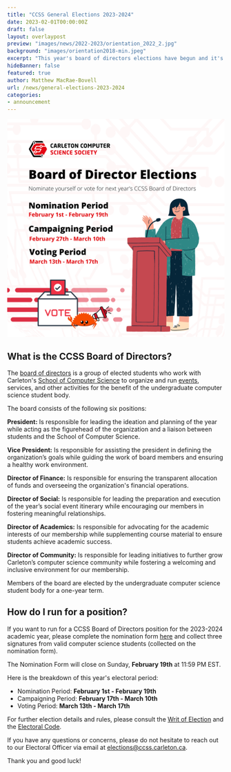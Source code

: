```yaml
---
title: "CCSS General Elections 2023-2024"
date: 2023-02-01T00:00:00Z
draft: false
layout: overlaypost
preview: "images/news/2022-2023/orientation_2022_2.jpg"
background: "images/orientation2018-min.jpeg"
excerpt: "This year's board of directors elections have begun and it's time to nominate and elect the CCSS team for the 2023-2024 academic year!"
hideBanner: false
featured: true
author: Matthew MacRae-Bovell
url: /news/general-elections-2023-2024
categories:
- announcement
---
```


![elections](/images/news/2022-2023/general_elections.png)

## What is the CCSS Board of Directors?

The [board of directors](/about/team) is a group of elected students who work with Carleton's [School of Computer Science](https://carleton.ca/scs/) to organize and run [events](/events), services, and other activities for the benefit of the undergraduate computer science student body. 

The board consists of the following six positions: 

**President:** Is responsible for leading the ideation and planning of the year while acting as the figurehead of the organization and a liaison between students and the School of Computer Science.

**Vice President:** Is responsible for assisting the president in defining the organization’s goals while guiding the work of board members and ensuring a healthy work environment.

**Director of Finance:** Is responsible for ensuring the transparent allocation of funds and overseeing the organization's financial operations.

**Director of Social:** Is responsible for leading the preparation and execution of the year’s social event itinerary while encouraging our members in fostering meaningful relationships.

**Director of Academics:** Is responsible for advocating for the academic interests of our membership while supplementing course material to ensure students achieve academic success.

**Director of Community:** Is responsible for leading initiatives to further grow Carleton’s computer science community while fostering a welcoming and inclusive environment for our membership.

Members of the board are elected by the undergraduate computer science student body for a one-year term.

## How do I run for a position?

If you want to run for a CCSS Board of Directors position for the 2023-2024 academic year, please complete the nomination form [here](https://forms.gle/rSjm9z4CLWwPD78s7) and collect three signatures from valid computer science students (collected on the nomination form). 

The Nomination Form will close on Sunday, **February 19th** at 11:59 PM EST.

Here is the breakdown of this year's electoral period: 

- Nomination Period: **February 1st - February 19th**
- Campaigning Period: **February 17th - March 10th**
- Voting Period: **March 13th - March 17th**

For further election details and rules, please consult the [Writ of Election](https://docs.google.com/document/d/1-sivSLJp8dGZ3QjHzhuDHX_kUz6U5trf6OXGdA8olpE/edit?usp=sharing) and the [Electoral Code](https://shorturl.at/jmpN7).

If you have any questions or concerns, please do not hesitate to reach out to our Electoral Officer via email at elections@ccss.carleton.ca.

Thank you and good luck!
